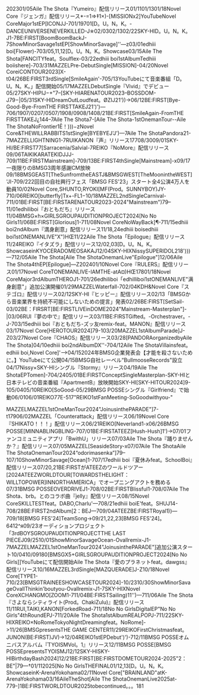202301/05Aile The Shota『Yumeiro』配信リリース01/1101/1301/18Novel Core『ジェンガ』配信リリース*-=1=>‡1×)-[MISSIONx2]YouTubeNovel CoreMajor1stEP[ICONJJ-701/19701[D。U。N。K。-DANCEUNIVERSENEVERKILLED-J✯02/0302/1302/22SKY-HID。U。N。K。J1-7BE:FIRST[BoomBoomBackJ-7ShowMinorSavage1stEP[ShowMinorSavage]''—z03/01edhiii boi[Flower)-703/05,11,12[D。U。N。K。Showcase03/15Aile The Shota[FANCITYfeat。Soulflex-03/22edhiii boi1stAlbumTedhiii boiishere]-703/31MAZZELPre-DebutSingle[MISSION]-04/20Novel CoreiCONTOUR2023]X-t04/26BE:FIRST3rdSingle[SmileAgain'-705/13YouTubeにて音楽番組「D。U。N。K。」配信開始05/17MAZZELDebutSingle『Vivid』でデビュー05/27SKY-HIPIJ−+"7–[SKY-HIARENATOUR2023–BOSSDOM-J79−|05/31SKY-HIDreamOutLoudfeat。ØZIJ21'))->06/12BE:FIRST[Bye-Good-Bye-FromTHE FIRSTTAKEJ21')')—706/1907/0207/0507/1908/0908/1408/21BE:FIRST[SmileAgain-FromTHE FIRSTTAKEJ¿144–7Aile The Shota7-[Aile The Shota-1stOnemanTour--Aile The ShotaNoFrontier1Ē！)))−zNovel Core&THEWILLRABBITS1stSingle[BYEBYEJ'J')—7Aile The ShotaPandora21-7MAZZELLIGHTNING1-7RUIKANON『声』リリース17708/3009/01SKY-HI/BE:FIRST77[Sarracenia/Salvial-7REIKO『NoMore』配信リリース09/06TAIKIKARATEKIDJJJ-709/11BE:FIRSTMainstream]-709/13BE:FIRST4thSingle[Mainstream]-x09/17一夜限りのBMSG3周年感謝CM放映09/18BMSGEAST[TheSunfromtheEASTJ&BMSGWEST[TheMoonintheWEST]'JI-709/222回目の自社興行フェス「BMSG FES'23」スタート全4公演4万人を動員10/02Novel Core,SHUNTO,RYOKI[MF(Prod。SUNNYBOY)JY-710/06REIKO[butterfly]Tx+-FL1−10/18MAZZEL2ndSingleCarnival-711/01BE:FIRST[BE:FIRSTARENATOUR2023-2024"Mainstream")79–11/01edhiliboi『おともだち』リリース11/04BMSG×h×GIRLSGROUPAUDITIONPROJECT2024[No No Girls11/06BE:FIRST[Glorious]1-711/08Novel CoreNoWayBack]¶-711/15edhiii boi2ndAlbum『満身創意」配信リリース11/18,24edhiii boisedhiii boi1stONEMANLIVE"X")HŒ11/22Aile The Shota「Epilogue』配信リリース11/24REIKO『イタズラ」配信リリース12/02,03[D。U。N。K。ShowcaseinKYOCERADOMEOSAKAJ12/04SKY-HIXNissySUPERIDOL218')))—712/05Aile The Shota[Aile The ShotaOnemanLive"Epilogue"]12/06Aile The Shota4thEP[Epilogue]—Z202401/10Novel Core『RULERS』配信リリース01/17Novel CoreTONEMANLIVE-IAMTHE-atA¤)HŒ17801/18Novel CoreMajor3rdAlbumTHEROJ1-701/26edhiliboi「edhilliboi1stONEMANLIVE"满身創意"」追加公演開催01/29MAZZELWaterfall-702/04KDH&Novel Core『ステゴロ』配信リリース02/12SKY-HI『ヒッピー』配信リリース02/13「BMSGから音楽業界を持続不可能にしないための提言」発表02/26BE:FIRST[SetSail-03/02BE：FIRSRT[BE:FIRSTLIVEinDOME2024"Mainstream-Masterplan"]-|03/06RUI『夢の中で』配信リリース03/11BE:FIRSTGifted。-Orchestraver。-J-703/15edhiii boi『おともだち-ズッ友remix-feat。MANON』配信リリース03/17Novel Core[HEROTOUR2024]79-103/20MAZZEL1stAlbumParade]J-Z03/27Novel Core『CHAOS』配信リリース03/28[PANDORAorganizedbyAile The Shota]04/10edhiii boi2ndAlbumDX''-704/12Aile The ShotaVillainsfeat。edhiii boi,Novel Core]'—>04/152024年BMSG企業発表会【才能を殺さないために。】YouTubeにて公開04/15BMSG自社レーベル“BullmooseRecords"設立04/17Nissy×SKY-HIシングル『Stormy』リリース04/19Aile The ShotaEPTomen]-704/2405/01BE:FIRSTConceptSingleMasterplan-SKY-HIと日本テレビの音楽番組『ApartmentB』放映開始SKY-HI[SKY-HITOUR2024]9-105/0405/10REIKO[SoGood-05/29BMSG POSSEシングル『Girlfriend』で始動06/0106/01REIKO77E-517"REIKO1stFanMeeting-SoGoodwithyou-"
MAZZELMAZZEL1stOneManTour2024"JoinusinthePARADE"]7-t17906/02MAZZEL「Counterattack」配信リリース06/19Novel Core『SHIKATO！！！」配信リリース06/21REIKO[Neverland1-x06/26BMSG POSSE[MINNABLINGBLING-707/01BE:FIRSTATEEZ[Hush-Hush]1')->07/01ファンコミュニティアプリ「BwithU」リリース07/03Aile The Shota『踊りませんか？』配信リリース07/05MAZZEL[SeasideStory-x07/07Aile The ShotaAile The ShotaOnemanTour2024“odorimasenka”]79–107/10ShowMinorSavage[Ocean]1-707/17edhiii boi『夏休みfeat。SchoolBoi』配信リリース07/20,21BE:FIRSTがATEEZのワールドツアー[2024ATEEZWORLDTOUR[TOWARDSTHELIGHT：WILLTOPOWER]INNORTHAMERICA」でオープニングアクトを務める07/31BMSG POSSEOVERDRIVEJ1-708/02BE:FIRSTBlissful1-708/07Aile The Shota、brb。とのコラボ曲『jelly』配信リリース08/15Novel CoreSKILLTESTfeat。DABO,Charlu'—708/21edhiii boiE'feat。SHUJ14-708/28BE:FIRST2ndAlbum[2：BEJ—709/04ATEEZBE:FIRSTRoyal1))—709/18[BMSG FES'24]TeamSong->09/21,22,23[BMSG FES'24]。6412^я09/23オーディションプロジェクト「3rdBOYSGROUPAUDITIONPROJECTTHE LAST PIECEJ09/2510/01ShowMinorSavageOcean-Ovallremix-J1-7MAZZELMAZZEL1stOneManTour2024"JoinusinthePARADE"]追加公演スタート10/0410/09180[BMSGX5+GIRLSGROUPAUDITIONPROJECT2024[No No Girls]]YouTubeにて配信開始Aile The Shota『愛のプラネットfeat。dawgss』配信リリース10/16MAZZEL3rdSingle[MAZQUERADE]J-Z10/18Novel Core[TYPE1-710/23[BMSGTRAINEESHOWCASETOUR2024]-10/2310/30ShowMinorSavageOvallThinkin'boutyou-Ovallremix-J1-7SKY-HIXNovel CoreXCHANGMO[ZOOM1-711/04BE:FIRSTSailing)11'')—711/06Aile The Shota『さよならシティライト(Prod。ChakiZulu)』配信リリース11/11RUI,TAIKI,KANON[ForkedRoad-711/18No No GirlsDigitalEP"No No Girls"4thRoundEPJ-711/20Aile The Shota1stAlbumREALPOPJ-711/22SKY-HIXREIKO×NoRomeTokyoNightDreamingfeat。NoRome]->11/26[BMSGpresentsTHE GAME CENTER11/29REIKOFirstChristmasfeat。JUNON(BE:FIRST)JV)->12/04REIKO1stEPDebut')')-712/11BMSG POSSEオムニバスアルバム『TYOISMVol。1』リリース12/11BMSG POSSE[BMSG POSSEpresentsTYOISMJ12/12SKY-HISKY-HIBirthdayBash2024]12/21BE:FIRST[BE:FIRSTDOMETOUR2024-2025"2：BE"|79—†01/112025[No No GirlsTHEFINAL01/12,13[D。U。N。K。ShowcaseinK-ArenaYokohama02/11Novel Core["BRAINLAND"atK-ArenaYokohama03/16AileTheShot[Aile The ShotaOnemanLive2025at-779-]1BE:FIRSTWORLDTOUR2025tobecontinued。。。181
